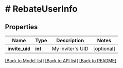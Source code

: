 # # RebateUserInfo

## Properties

Name | Type | Description | Notes
------------ | ------------- | ------------- | -------------
**invite_uid** | **int** | My inviter&#39;s UID | [optional] 

[[Back to Model list]](../../README.md#documentation-for-models) [[Back to API list]](../../README.md#documentation-for-api-endpoints) [[Back to README]](../../README.md)
